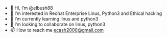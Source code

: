 - 👋 Hi, I’m @elbush88
- 👀 I’m interested in Redhat Enterprise Linus, Python3 and Ethical hacking
- 🌱 I’m currently learning linus and python3
- 💞️ I’m looking to collaborate on linus, python3
- 📫 How to reach me ecash2000@gmail.com

<!---
elbush88/elbush88 is a ✨ special ✨ repository because its `README.md` (this file) appears on your GitHub profile.
You can click the Preview link to take a look at your changes.
--->
